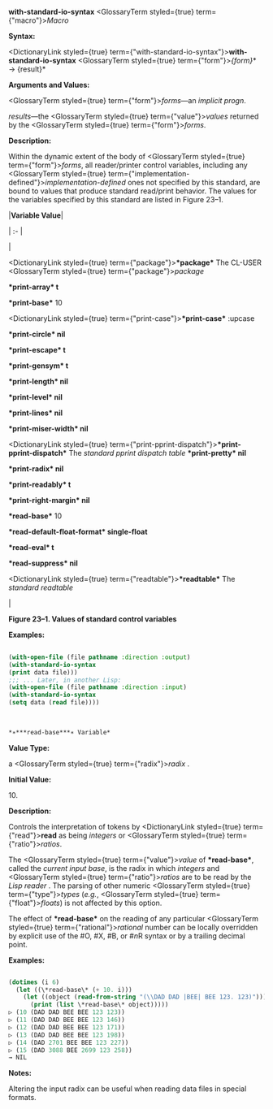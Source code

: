 **with-standard-io-syntax** <GlossaryTerm styled={true} term={"macro"}><i>Macro</i></GlossaryTerm> 



**Syntax:** 



<DictionaryLink styled={true} term={"with-standard-io-syntax"}><b>with-standard-io-syntax</b></DictionaryLink> <GlossaryTerm styled={true} term={"form"}><i>\{form\}</i></GlossaryTerm>\* → \{result\}\* 



**Arguments and Values:** 



<GlossaryTerm styled={true} term={"form"}><i>forms</i></GlossaryTerm>—an *implicit progn*. 



*results*—the <GlossaryTerm styled={true} term={"value"}><i>values</i></GlossaryTerm> returned by the <GlossaryTerm styled={true} term={"form"}><i>forms</i></GlossaryTerm>. 



**Description:** 



Within the dynamic extent of the body of <GlossaryTerm styled={true} term={"form"}><i>forms</i></GlossaryTerm>, all reader/printer control variables, including any <GlossaryTerm styled={true} term={"implementation-defined"}><i>implementation-defined</i></GlossaryTerm> ones not specified by this standard, are bound to values that produce standard read/print behavior. The values for the variables specified by this standard are listed in Figure 23–1. 







 



 



|**Variable Value**|

| :- |

|<p><DictionaryLink styled={true} term={"package"}><b>\*package\*</b></DictionaryLink> The CL-USER <GlossaryTerm styled={true} term={"package"}><i>package</i></GlossaryTerm> </p><p>**\*print-array\* t** </p><p>**\*print-base\*** 10 </p><p><DictionaryLink styled={true} term={"print-case"}><b>\*print-case\*</b></DictionaryLink> :upcase </p><p>**\*print-circle\* nil** </p><p>**\*print-escape\* t** </p><p>**\*print-gensym\* t** </p><p>**\*print-length\* nil** </p><p>**\*print-level\* nil** </p><p>**\*print-lines\* nil** </p><p>**\*print-miser-width\* nil** </p><p><DictionaryLink styled={true} term={"print-pprint-dispatch"}><b>\*print-pprint-dispatch\*</b></DictionaryLink> The *standard pprint dispatch table* **\*print-pretty\* nil** </p><p>**\*print-radix\* nil** </p><p>**\*print-readably\* t** </p><p>**\*print-right-margin\* nil** </p><p>**\*read-base\*** 10 </p><p>**\*read-default-float-format\* single-float** </p><p>**\*read-eval\* t** </p><p>**\*read-suppress\* nil** </p><p><DictionaryLink styled={true} term={"readtable"}><b>\*readtable\*</b></DictionaryLink> The *standard readtable*</p>|





**Figure 23–1. Values of standard control variables** 



**Examples:**
```lisp
 
(with-open-file (file pathname :direction :output) 
(with-standard-io-syntax 
(print data file))) 
;;; ... Later, in another Lisp: 
(with-open-file (file pathname :direction :input) 
(with-standard-io-syntax 
(setq data (read file)))) 

 
 
*∗***read-base***∗ Variable* 

```
**Value Type:** 



a <GlossaryTerm styled={true} term={"radix"}><i>radix</i></GlossaryTerm> . 



**Initial Value:** 



10\. 



**Description:** 



Controls the interpretation of tokens by <DictionaryLink styled={true} term={"read"}><b>read</b></DictionaryLink> as being *integers* or <GlossaryTerm styled={true} term={"ratio"}><i>ratios</i></GlossaryTerm>. 



The <GlossaryTerm styled={true} term={"value"}><i>value</i></GlossaryTerm> of **\*read-base\***, called the *current input base*, is the radix in which *integers* and <GlossaryTerm styled={true} term={"ratio"}><i>ratios</i></GlossaryTerm> are to be read by the *Lisp reader* . The parsing of other numeric <GlossaryTerm styled={true} term={"type"}><i>types</i></GlossaryTerm> (*e.g.*, <GlossaryTerm styled={true} term={"float"}><i>floats</i></GlossaryTerm>) is not affected by this option. 



The effect of **\*read-base\*** on the reading of any particular <GlossaryTerm styled={true} term={"rational"}><i>rational</i></GlossaryTerm> number can be locally overridden by explicit use of the #O, #X, #B, or #*n*R syntax or by a trailing decimal point. 



**Examples:**
```lisp

(dotimes (i 6) 
  (let ((\*read-base\* (+ 10. i))) 
    (let ((object (read-from-string "(\\DAD DAD |BEE| BEE 123. 123)"))) 
      (print (list \*read-base\* object))))) 
▷ (10 (DAD DAD BEE BEE 123 123)) 
▷ (11 (DAD DAD BEE BEE 123 146)) 
▷ (12 (DAD DAD BEE BEE 123 171)) 
▷ (13 (DAD DAD BEE BEE 123 198)) 
▷ (14 (DAD 2701 BEE BEE 123 227)) 
▷ (15 (DAD 3088 BEE 2699 123 258)) 
→ NIL 

```
**Notes:** 



Altering the input radix can be useful when reading data files in special formats. 



